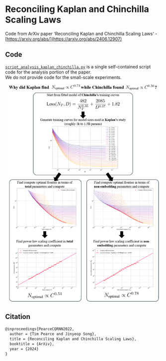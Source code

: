 # Reconciling Kaplan and Chinchilla Scaling Laws
Code from ArXiv paper 'Reconciling Kaplan and Chinchilla Scaling Laws' - [https://arxiv.org/abs/](https://arxiv.org/abs/2406.12907)

## Code
[```script_analysis_kaplan_chinchilla.py```](script_analysis_kaplan_chinchilla.py) is a single self-contained script code for the analysis portion of the paper.  
We do not provide code for the small-scale experiments.

<img height="700" src="kap_chin_splash.png">

## Citation
```
@inproceedings{PearceCQRNN2022,
  author = {Tim Pearce and Jinyeop Song},
  title = {Reconciling Kaplan and Chinchilla Scaling Laws},
  booktitle = {ArXiv},
  year = {2024}
}
```

